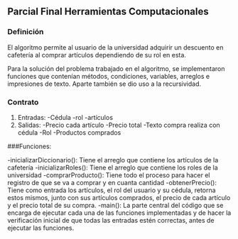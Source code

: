 ﻿## Parcial Final Herramientas Computacionales
### Definición

El algoritmo permite al usuario de la universidad adquirir un descuento en cafetería al comprar artículos
dependiendo de su rol en esta.

Para la solución del problema trabajado en el algoritmo, se implementaron funciones que contenían métodos,
condiciones, variables, arreglos e impresiones de texto. Aparte también se dio uso a la recursividad.

### Contrato

1. Entradas: 
	-Cédula
	-rol
	-artículos
2. Salidas: 
	-Precio cada artículo
	-Precio total
	-Texto compra realiza con cédula
	-Rol
	-Productos comprados

###Funciones:

-inicializarDiccionario(): Tiene el arreglo que contiene los artículos de la cafetería
-inicializarRoles(): Tiene el arreglo que contiene los roles de la universidad
-comprarProducto(): Tiene todo el proceso para hacer el registro de que se va a comprar y en cuanta cantidad
-obtenerPrecio(): Tiene como entrada los artículos, el rol del usuario y su cédula, retorna estos mismos,
junto con sus artículos comprados, el precio de cada artículo y el precio total de su compra.
-main(): La parte central del código que se encarga de ejecutar cada una de las funciones implementadas y de hacer
la verificación inicial de que todas las entradas estén correctas, antes de ejecutar las funciones.	